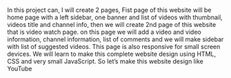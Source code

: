 In this project can, I will create 2 pages, Fist page of this website will be home page with a left sidebar, one banner and list of videos with thumbnail, videos title and channel info, then we will create 2nd page of this website that is video watch page. on this page we will add a video and video information, channel information, list of comments and we will make sidebar with list of suggested videos.
This page is also responsive for small screen devices. We will learn to make this complete website design using HTML, CSS and very small JavaScript. So let’s make this website design like YouTube
